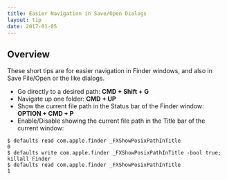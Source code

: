 ```yaml
---
title: Easier Navigation in Save/Open Dialogs
layout: tip
date: 2017-01-05
---
```


## Overview

These short tips are for easier navigation in Finder windows, and also in Save File/Open or the like dialogs.

* Go directly to a desired path: **CMD + Shift + G**
* Navigate up one folder: **CMD + UP**
* Show the current file path in the Status bar of the Finder window: **OPTION + CMD + P**
* Enable/Disable showing the current file path in the Title bar of the current window:
```
$ defaults read com.apple.finder _FXShowPosixPathInTitle
0
$ defaults write com.apple.finder _FXShowPosixPathInTitle -bool true; killall Finder
$ defaults read com.apple.finder _FXShowPosixPathInTitle
1
```
